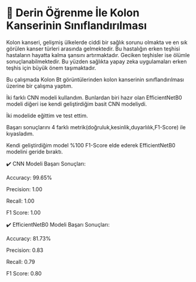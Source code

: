 # 🔔 Derin Öğrenme İle Kolon Kanserinin Sınıflandırılması

Kolon kanseri, gelişmiş ülkelerde ciddi bir sağlık sorunu olmakta ve en sık görülen kanser türleri arasında gelmektedir. Bu hastalığın erken teşhisi hastaların hayatta kalma şansını artırmaktadır. Geciken teşhisler ise ölümle sonuçlanabilmektedir.  Bu yüzden sağlıkta yapay zeka uygulamaları erken teşhis için büyük önem taşımaktadır.

Bu çalışmada Kolon Bt görüntülerinden kolon kanserinin sınıflandırılması üzerine bir çalışma yaptım.

İki farklı CNN modeli kullandım. Bunlardan biri hazır olan EfficientNetB0 modeli diğeri ise kendi geliştirdiğim basit CNN modeliydi.

İki modelide eğittim ve test ettim. 

Başarı sonuçlarını 4 farklı metrik(doğruluk,kesinlik,duyarlılık,F1-Score) ile kıyasladım.

Kendi geliştirdiğim model %100 F1-Score  elde ederek EfficientNetB0 modelini geride bıraktı.

✔️ CNN Modeli Başarı Sonuçları:

Accuracy: 99.65%

Precision: 1.00

Recall:    1.00

F1 Score:  1.00

✔️ EfficientNetB0 Modeli Başarı Sonuçları:

Accuracy: 81.73%

Precision: 0.83

Recall:    0.79

F1 Score:  0.80

